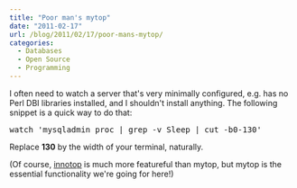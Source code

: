 ```yaml
---
title: "Poor man's mytop"
date: "2011-02-17"
url: /blog/2011/02/17/poor-mans-mytop/
categories:
  - Databases
  - Open Source
  - Programming
---
```

I often need to watch a server that's very minimally configured, e.g. has no Perl DBI libraries installed, and I shouldn't install anything. The following snippet is a quick way to do that:

<pre>watch 'mysqladmin proc | grep -v Sleep | cut -b0-130'</pre>

Replace **130** by the width of your terminal, naturally.

(Of course, [innotop](http://code.google.com/p/innotop/) is much more featureful than mytop, but mytop is the essential functionality we're going for here!)


